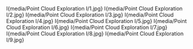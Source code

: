 I{media/Point Cloud Exploration I/1.jpg}
I{media/Point Cloud Exploration I/2.jpg}
I{media/Point Cloud Exploration I/3.jpg}
I{media/Point Cloud Exploration I/4.jpg}
I{media/Point Cloud Exploration I/5.jpg}
I{media/Point Cloud Exploration I/6.jpg}
I{media/Point Cloud Exploration I/7.jpg}
I{media/Point Cloud Exploration I/8.jpg}
I{media/Point Cloud Exploration I/9.jpg}